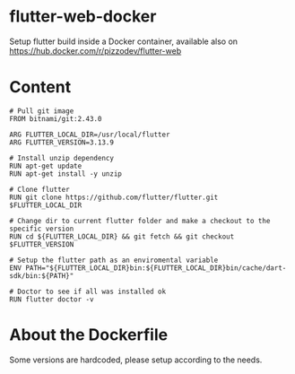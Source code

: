 # flutter-web-docker
Setup flutter build inside a Docker container, available also on https://hub.docker.com/r/pizzodev/flutter-web

# Content
```
# Pull git image
FROM bitnami/git:2.43.0

ARG FLUTTER_LOCAL_DIR=/usr/local/flutter
ARG FLUTTER_VERSION=3.13.9

# Install unzip dependency
RUN apt-get update
RUN apt-get install -y unzip

# Clone flutter
RUN git clone https://github.com/flutter/flutter.git $FLUTTER_LOCAL_DIR

# Change dir to current flutter folder and make a checkout to the specific version
RUN cd ${FLUTTER_LOCAL_DIR} && git fetch && git checkout $FLUTTER_VERSION

# Setup the flutter path as an enviromental variable
ENV PATH="${FLUTTER_LOCAL_DIR}bin:${FLUTTER_LOCAL_DIR}bin/cache/dart-sdk/bin:${PATH}"

# Doctor to see if all was installed ok
RUN flutter doctor -v
```

# About the Dockerfile
Some versions are hardcoded, please setup according to the needs.
